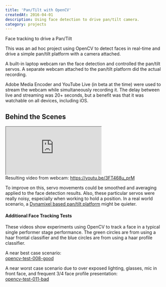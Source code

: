 ```yaml
---
title: 'Pan/Tilt with OpenCV'
createdAt: 2016-04-01
description: Using face detection to drive pan/tilt camera.
category: projects
---
```


<p class="lead">Face tracking to drive a Pan/Tilt</p>

This was an ad hoc project using OpenCV to detect faces in real-time and drive a simple pan/tilt platform with a camera
attached.

A built-in laptop webcam ran the face detection and controlled the pan/tilt servos. A separate webcam attached to the
pan/tilt platform did the actual recording.

Adobe Media Encoder and YouTube Live (in beta at the time) were used to stream the webcam while simultaneously recording
it. The delay between live and streaming was 20+ seconds, but a benefit was that it was watchable on all devices,
including iOS.

## Behind the Scenes

<div class="video-responsive">
  <iframe
    allowFullScreen
    src="https://www.youtube.com/embed/An6dyd8HZPk"
  ></iframe>
</div>
<div class="text-center">
    Resulting video from webcam:
      <a href="https://youtu.be/3FT468u_prM">https://youtu.be/3FT468u_prM</a> 
</div>

To improve on this, servo movements could be smoothed and averaging applied to the face detection results. Also, these
particular servos were really noisy, especially when working to hold a position. In a real world scenario, a
<a href="https://www.trossenrobotics.com/p/WidowX-robot-turret.aspx">Dynamixel based pan/tilt platform</a>
might be quieter.

<h4>Additional Face Tracking Tests</h4>
<p>
  These videos show experiments using OpenCV to track a face in a typical single performer stage performance. The
  green circles are from using a haar frontal classifier and the blue circles are from using a haar profile
  classifier.
</p>
<p>
  A near best case scenario:<br />
  <a href="https://www.youtube.com/watch?v=Cki-OF_ozCQ&hd=1">opencv-test-008-good</a>
</p>
<p>
  A near worst case scenario due to over exposed lighting, glasses, mic in front face, and frequent 3/4 face profile
  presentation:<br />
  <a href="https://www.youtube.com/watch?v=KgAG0cWsWDw">opencv-test-011-bad</a>
</p>
